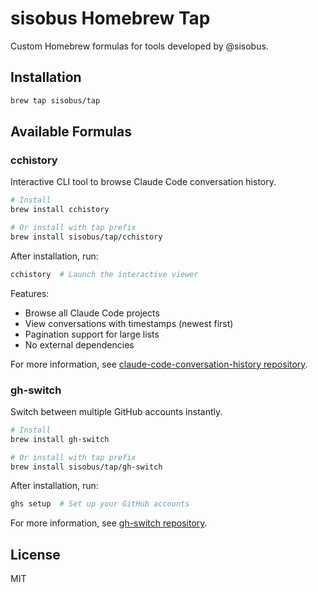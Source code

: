# sisobus Homebrew Tap

Custom Homebrew formulas for tools developed by @sisobus.

## Installation

```bash
brew tap sisobus/tap
```

## Available Formulas

### cchistory

Interactive CLI tool to browse Claude Code conversation history.

```bash
# Install
brew install cchistory

# Or install with tap prefix
brew install sisobus/tap/cchistory
```

After installation, run:
```bash
cchistory  # Launch the interactive viewer
```

Features:
- Browse all Claude Code projects
- View conversations with timestamps (newest first)
- Pagination support for large lists
- No external dependencies

For more information, see [claude-code-conversation-history repository](https://github.com/sisobus/claude-code-conversation-history).

### gh-switch

Switch between multiple GitHub accounts instantly.

```bash
# Install
brew install gh-switch

# Or install with tap prefix
brew install sisobus/tap/gh-switch
```

After installation, run:
```bash
ghs setup  # Set up your GitHub accounts
```

For more information, see [gh-switch repository](https://github.com/sisobus/gh-switch).

## License

MIT